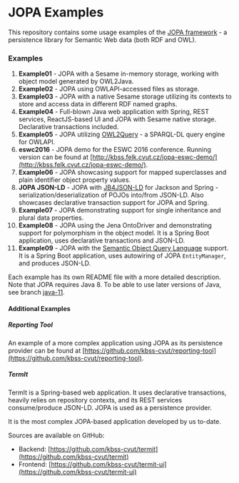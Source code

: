 # JOPA Examples

This repository contains some usage examples of the [JOPA framework](https://github.com/kbss-cvut/jopa) - a persistence library
for Semantic Web data (both RDF and OWL).

### Examples

1. **Example01** - JOPA with a Sesame in-memory storage, working with object model generated by OWL2Java.
2. **Example02** - JOPA using OWLAPI-accessed files as storage.
3. **Example03** - JOPA with a native Sesame storage utilizing its contexts to store and access data in different RDF named graphs.
4. **Example04** - Full-blown Java web application with Spring, REST services, ReactJS-based UI and JOPA with Sesame native storage. 
Declarative transactions included.
5. **Example05** - JOPA utilizing [OWL2Query](https://kbss.felk.cvut.cz/web/portal/owl2query) - a SPARQL-DL query engine for OWLAPI.
6. **eswc2016** - JOPA demo for the ESWC 2016 conference. Running version can be found at 
[http://kbss.felk.cvut.cz/jopa-eswc-demo/](http://kbss.felk.cvut.cz/jopa-eswc-demo/).
7. **Example06** - JOPA showcasing support for mapped superclasses and plain identifier object property values.
8. **JOPA JSON-LD** - JOPA with [JB4JSON-LD](https://github.com/kbss-cvut/jb4jsonld) for Jackson and Spring - 
serialization/deserialization of POJOs into/from JSON-LD. Also showcases declarative transaction support for JOPA and Spring.
9. **Example07** - JOPA demonstrating support for single inheritance and plural data properties.
10. **Example08** - JOPA using the Jena OntoDriver and demonstrating support for polymorphism in the object model. 
It is a Spring Boot application, uses declarative transactions and JSON-LD.
11. **Example09** - JOPA with the [Semantic Object Query Language](https://github.com/kbss-cvut/jopa/wiki/Semantic-Object-Query-Language)
 support. It is a Spring Boot application, uses autowiring of JOPA `EntityManager`, and produces JSON-LD.

Each example has its own README file with a more detailed description. Note that JOPA requires Java 8. To be able to use
later versions of Java, see branch [java-11](https://github.com/kbss-cvut/jopa-examples/tree/java-11).

#### Additional Examples

##### Reporting Tool

An example of a more complex application using JOPA as its persistence provider can be found at 
[https://github.com/kbss-cvut/reporting-tool](https://github.com/kbss-cvut/reporting-tool).

##### TermIt

TermIt is a Spring-based web application. It uses declarative transactions, heavily relies on repository contexts, and its 
REST services consume/produce JSON-LD. JOPA is used as a persistence provider.

It is the most complex JOPA-based application developed by us to-date.

Sources are available on GitHub:
* Backend: [https://github.com/kbss-cvut/termit](https://github.com/kbss-cvut/termit)
* Frontend: [https://github.com/kbss-cvut/termit-ui](https://github.com/kbss-cvut/termit-ui)
